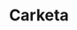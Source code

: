 ---
layout: startup_page
title: "Carketa"
id: "carketa.com"
permalink: "/carketacarketa.com04062025/"
website: "https://www.carketa.com/"
funding_round: "Early Growth Round"
funding_amount: "$4.4M"
investors: "Capital Eleven, Crosslink Capital, Origin Ventures, Allegis Capital, Peak Ventures"
about: "Carketa provides end-to-end data and intelligence software for the automotive industry, helping dealerships buy, manage, service, and sell inventory more efficiently and profitably. Its AI-infused Buy Suite assists dealers in acquiring inventory, while its Manage and Service suites optimize inventory management. The platform also benefits finance, insurance, and lending companies by enabling better targeting of dealers."
markets: "Automotive, Software"
hq: "Lehi, Utah, United States"
founded_year: "2019"
linkedin: "https://www.linkedin.com/company/carketa"
twitter: "https://twitter.com/CarketaInc"
instagram: ""
facebook: "https://www.facebook.com/CarketaPlus/"
crunchbase: "https://www.crunchbase.com/organization/carketa"
pitchbook: ""

# SEO Optimization
meta_title: "Carketa - Early Growth Round Funding ($4.4M)"
meta_description: "Carketa, Carketa provides end-to-end data and intelligence software for the automotive industry, helping dealerships buy, manage, service, and sell inventory m..."
meta_keywords: "Carketa, Automotive, Software, Early Growth Round funding"
canonical_url: "https://pkprojectstartups.github.io/projectstartups.com/carketacarketa.com04062025/"
---
